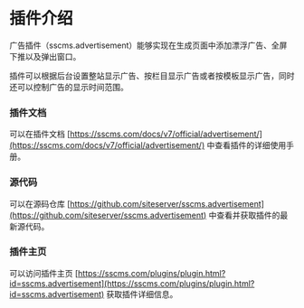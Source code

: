 # 插件介绍

广告插件（sscms.advertisement）能够实现在生成页面中添加漂浮广告、全屏下推以及弹出窗口。

插件可以根据后台设置整站显示广告、按栏目显示广告或者按模板显示广告，同时还可以控制广告的显示时间范围。

### 插件文档

可以在插件文档 [https://sscms.com/docs/v7/official/advertisement/](https://sscms.com/docs/v7/official/advertisement/) 中查看插件的详细使用手册。

### 源代码

可以在源码仓库 [https://github.com/siteserver/sscms.advertisement](https://github.com/siteserver/sscms.advertisement) 中查看并获取插件的最新源代码。

### 插件主页

可以访问插件主页 [https://sscms.com/plugins/plugin.html?id=sscms.advertisement](https://sscms.com/plugins/plugin.html?id=sscms.advertisement) 获取插件详细信息。